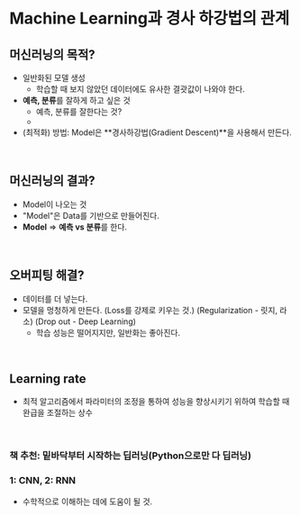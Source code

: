# Machine Learning과 경사 하강법의 관계



## 머신러닝의 목적?

- 일반화된 모델 생성
  - 학습할 때 보지 않았던 데이터에도 유사한 결괏값이 나와야 한다.
- **예측, 분류**를 잘하게 하고 싶은 것
  - 예측, 분류를 잘한다는 것?
  - 
- (최적화) 방법: Model은 **경사하강법(Gradient Descent)**을 사용해서 만든다.

<br>

## 머신러닝의 결과?

- Model이 나오는 것
- "Model"은 Data를 기반으로 만들어진다.
- **Model** => **예측 vs 분류**를 한다.

<br>

## 오버피팅 해결?

- 데이터를 더 넣는다.
- 모델을 멍청하게 만든다. (Loss를 강제로 키우는 것.) (Regularization - 릿지, 라소) (Drop out - Deep Learning) 
  - 학습 성능은 떨어지지만, 일반화는 좋아진다.

<br>

## Learning rate

- 최적 알고리즘에서 파라미터의 조정을 통하여 성능을 향상시키기 위하여 학습할 때 완급을 조절하는 상수

<br>

### 책 추천: 밑바닥부터 시작하는 딥러닝(Python으로만 다 딥러닝)

### 1: CNN, 2: RNN

- 수학적으로 이해하는 데에 도움이 될 것.





